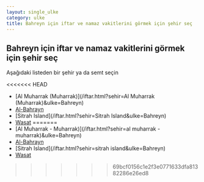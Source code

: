 ```yaml
---
layout: single_ulke
category: ulke
title: Bahreyn için iftar ve namaz vakitlerini görmek için şehir seç
---
```



## Bahreyn için iftar ve namaz vakitlerini görmek için şehir seç

Aşağıdaki listeden bir şehir ya da semt seçin


<<<<<<< HEAD
* [Al Muharrak (Muharrak)](/iftar.html?sehir=Al Muharrak (Muharrak)&ulke=Bahreyn)
* [Al-Bahrayn](/iftar.html?sehir=Al-Bahrayn&ulke=Bahreyn)
* [Sitrah Island](/iftar.html?sehir=Sitrah Island&ulke=Bahreyn)
* [Wasat](/iftar.html?sehir=Wasat&ulke=Bahreyn)
=======
* [Al Muharrak - Muharrak)](/iftar.html?sehir=al muharrak - muharrak)&ulke=Bahreyn)
* [Al-Bahrayn](/iftar.html?sehir=al-bahrayn&ulke=Bahreyn)
* [Sitrah Island](/iftar.html?sehir=sitrah island&ulke=Bahreyn)
* [Wasat](/iftar.html?sehir=wasat&ulke=Bahreyn)
>>>>>>> 69bcf0156c1e2f3e0771633dfa81382286e26ed8
